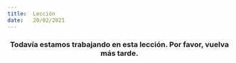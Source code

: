 ```yaml
---
title:  Lección
date:   20/02/2021
---
```


### <center>Todavía estamos trabajando en esta lección. Por favor, vuelva más tarde.</center>